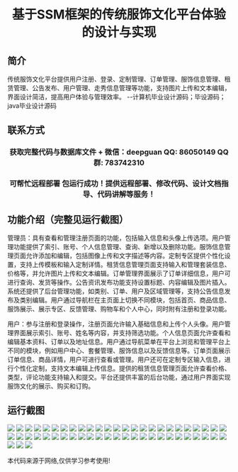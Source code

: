 <p><h1 align="center">基于SSM框架的传统服饰文化平台体验的设计与实现</h1></p>

## 简介
传统服饰文化平台提供用户注册、登录、定制管理、订单管理、服饰信息管理、租赁管理、公告发布、用户管理、走秀信息管理等功能，支持图片上传和文本编辑，界面设计简洁，提高用户体验与管理效率。    --计算机毕业设计源码；毕设源码；java毕业设计源码


## 联系方式
<p><h3 align="center">获取完整代码与数据库文件 + 微信：deepguan QQ: 86050149 QQ群: 783742310</h3></p>
<p><h3 align="center">可帮忙远程部署 包运行成功！提供远程部署、修改代码、设计文档指导、代码讲解等服务！</h3></p>

## 功能介绍（完整见运行截图）
管理员：具有查看和管理注册页面的功能，包括输入信息和头像上传选项。用户管理功能提供了索引、账号、个人信息管理、查询、新增以及删除功能。服饰信息管理页面允许添加和编辑，包括图像上传和文字描述等内容。定制专区提供个性化设置，支持上传模板和输入定制详情。租赁信息管理页面支持输入和管理套装信息、价格等，并允许图片上传和文本编辑。订单管理界面展示了订单详细信息，用户可进行查询、发货等操作。公告资讯发布功能支持设置标题、内容编辑及图片插入。 系统还提供了后台管理功能，如类别、订单、用户及区域管理等，支持公告信息发布及类别编辑。用户通过导航栏在主页面上切换不同模块，包括首页、商品信息、服饰展示、展示专区、反馈管理、购物车和个人中心，同时附有注册和登录功能。

用户：参与注册和登录操作，注册页面允许输入基础信息和上传个人头像。用户管理界面展示索引、账号、姓名等内容，并支持筛选功能。个人信息页面允许查看和编辑基本资料、订单以及地址信息。用户通过导航菜单在平台上浏览和管理平台上不同的模块，例如用户中心、套餐管理、服饰信息以及反馈信息等。订单页面展示订单信息、商品详情，用户可进行查看或管理。用户还可在定制专区输入信息，进行个性化定制，支持文本编辑上传信息。提供的租赁信息管理页面允许查看价格、类型，评论功能支持输入和提交。平台还提供丰富的后台功能，通过用户界面实现服饰文化的展示、购买和订购。


## 运行截图
![](https://bs-1329754181.cos.ap-shanghai.myqcloud.com/ssm/TraditionalCostumeCulturalPlatformExperience/img/001.jpg)
![](https://bs-1329754181.cos.ap-shanghai.myqcloud.com/ssm/TraditionalCostumeCulturalPlatformExperience/img/002.jpg)
![](https://bs-1329754181.cos.ap-shanghai.myqcloud.com/ssm/TraditionalCostumeCulturalPlatformExperience/img/003.jpg)
![](https://bs-1329754181.cos.ap-shanghai.myqcloud.com/ssm/TraditionalCostumeCulturalPlatformExperience/img/004.jpg)
![](https://bs-1329754181.cos.ap-shanghai.myqcloud.com/ssm/TraditionalCostumeCulturalPlatformExperience/img/005.jpg)
![](https://bs-1329754181.cos.ap-shanghai.myqcloud.com/ssm/TraditionalCostumeCulturalPlatformExperience/img/006.jpg)
![](https://bs-1329754181.cos.ap-shanghai.myqcloud.com/ssm/TraditionalCostumeCulturalPlatformExperience/img/007.jpg)
![](https://bs-1329754181.cos.ap-shanghai.myqcloud.com/ssm/TraditionalCostumeCulturalPlatformExperience/img/008.jpg)
![](https://bs-1329754181.cos.ap-shanghai.myqcloud.com/ssm/TraditionalCostumeCulturalPlatformExperience/img/009.jpg)
![](https://bs-1329754181.cos.ap-shanghai.myqcloud.com/ssm/TraditionalCostumeCulturalPlatformExperience/img/010.jpg)
![](https://bs-1329754181.cos.ap-shanghai.myqcloud.com/ssm/TraditionalCostumeCulturalPlatformExperience/img/011.jpg)
![](https://bs-1329754181.cos.ap-shanghai.myqcloud.com/ssm/TraditionalCostumeCulturalPlatformExperience/img/012.jpg)
![](https://bs-1329754181.cos.ap-shanghai.myqcloud.com/ssm/TraditionalCostumeCulturalPlatformExperience/img/013.jpg)
![](https://bs-1329754181.cos.ap-shanghai.myqcloud.com/ssm/TraditionalCostumeCulturalPlatformExperience/img/014.jpg)
![](https://bs-1329754181.cos.ap-shanghai.myqcloud.com/ssm/TraditionalCostumeCulturalPlatformExperience/img/015.jpg)
![](https://bs-1329754181.cos.ap-shanghai.myqcloud.com/ssm/TraditionalCostumeCulturalPlatformExperience/img/016.jpg)
![](https://bs-1329754181.cos.ap-shanghai.myqcloud.com/ssm/TraditionalCostumeCulturalPlatformExperience/img/017.jpg)
![](https://bs-1329754181.cos.ap-shanghai.myqcloud.com/ssm/TraditionalCostumeCulturalPlatformExperience/img/018.jpg)
![](https://bs-1329754181.cos.ap-shanghai.myqcloud.com/ssm/TraditionalCostumeCulturalPlatformExperience/img/019.jpg)
![](https://bs-1329754181.cos.ap-shanghai.myqcloud.com/ssm/TraditionalCostumeCulturalPlatformExperience/img/020.jpg)
![](https://bs-1329754181.cos.ap-shanghai.myqcloud.com/ssm/TraditionalCostumeCulturalPlatformExperience/img/021.jpg)
![](https://bs-1329754181.cos.ap-shanghai.myqcloud.com/ssm/TraditionalCostumeCulturalPlatformExperience/img/022.jpg)
![](https://bs-1329754181.cos.ap-shanghai.myqcloud.com/ssm/TraditionalCostumeCulturalPlatformExperience/img/023.jpg)
![](https://bs-1329754181.cos.ap-shanghai.myqcloud.com/ssm/TraditionalCostumeCulturalPlatformExperience/img/024.jpg)
![](https://bs-1329754181.cos.ap-shanghai.myqcloud.com/ssm/TraditionalCostumeCulturalPlatformExperience/img/025.jpg)
![](https://bs-1329754181.cos.ap-shanghai.myqcloud.com/ssm/TraditionalCostumeCulturalPlatformExperience/img/026.jpg)
![](https://bs-1329754181.cos.ap-shanghai.myqcloud.com/ssm/TraditionalCostumeCulturalPlatformExperience/img/027.jpg)
![](https://bs-1329754181.cos.ap-shanghai.myqcloud.com/ssm/TraditionalCostumeCulturalPlatformExperience/img/028.jpg)
![](https://bs-1329754181.cos.ap-shanghai.myqcloud.com/ssm/TraditionalCostumeCulturalPlatformExperience/img/029.jpg)
![](https://bs-1329754181.cos.ap-shanghai.myqcloud.com/ssm/TraditionalCostumeCulturalPlatformExperience/img/030.jpg)
![](https://bs-1329754181.cos.ap-shanghai.myqcloud.com/ssm/TraditionalCostumeCulturalPlatformExperience/img/031.jpg)
![](https://bs-1329754181.cos.ap-shanghai.myqcloud.com/ssm/TraditionalCostumeCulturalPlatformExperience/img/032.jpg)
![](https://bs-1329754181.cos.ap-shanghai.myqcloud.com/ssm/TraditionalCostumeCulturalPlatformExperience/img/033.jpg)
![](https://bs-1329754181.cos.ap-shanghai.myqcloud.com/ssm/TraditionalCostumeCulturalPlatformExperience/img/034.jpg)
![](https://bs-1329754181.cos.ap-shanghai.myqcloud.com/ssm/TraditionalCostumeCulturalPlatformExperience/img/035.jpg)
![](https://bs-1329754181.cos.ap-shanghai.myqcloud.com/ssm/TraditionalCostumeCulturalPlatformExperience/img/036.jpg)
![](https://bs-1329754181.cos.ap-shanghai.myqcloud.com/ssm/TraditionalCostumeCulturalPlatformExperience/img/037.jpg)
![](https://bs-1329754181.cos.ap-shanghai.myqcloud.com/ssm/TraditionalCostumeCulturalPlatformExperience/img/038.jpg)
![](https://bs-1329754181.cos.ap-shanghai.myqcloud.com/ssm/TraditionalCostumeCulturalPlatformExperience/img/039.jpg)
![](https://bs-1329754181.cos.ap-shanghai.myqcloud.com/ssm/TraditionalCostumeCulturalPlatformExperience/img/040.jpg)
![](https://bs-1329754181.cos.ap-shanghai.myqcloud.com/ssm/TraditionalCostumeCulturalPlatformExperience/img/041.jpg)
![](https://bs-1329754181.cos.ap-shanghai.myqcloud.com/ssm/TraditionalCostumeCulturalPlatformExperience/img/042.jpg)
![](https://bs-1329754181.cos.ap-shanghai.myqcloud.com/ssm/TraditionalCostumeCulturalPlatformExperience/img/043.jpg)
![](https://bs-1329754181.cos.ap-shanghai.myqcloud.com/ssm/TraditionalCostumeCulturalPlatformExperience/img/044.jpg)
![](https://bs-1329754181.cos.ap-shanghai.myqcloud.com/ssm/TraditionalCostumeCulturalPlatformExperience/img/045.jpg)
![](https://bs-1329754181.cos.ap-shanghai.myqcloud.com/ssm/TraditionalCostumeCulturalPlatformExperience/img/046.jpg)
![](https://bs-1329754181.cos.ap-shanghai.myqcloud.com/ssm/TraditionalCostumeCulturalPlatformExperience/img/047.jpg)
![](https://bs-1329754181.cos.ap-shanghai.myqcloud.com/ssm/TraditionalCostumeCulturalPlatformExperience/img/048.jpg)
![](https://bs-1329754181.cos.ap-shanghai.myqcloud.com/ssm/TraditionalCostumeCulturalPlatformExperience/img/049.jpg)
![](https://bs-1329754181.cos.ap-shanghai.myqcloud.com/ssm/TraditionalCostumeCulturalPlatformExperience/img/050.jpg)
![](https://bs-1329754181.cos.ap-shanghai.myqcloud.com/ssm/TraditionalCostumeCulturalPlatformExperience/img/051.jpg)
![](https://bs-1329754181.cos.ap-shanghai.myqcloud.com/ssm/TraditionalCostumeCulturalPlatformExperience/img/052.jpg)
![](https://bs-1329754181.cos.ap-shanghai.myqcloud.com/ssm/TraditionalCostumeCulturalPlatformExperience/img/053.jpg)

<p>本代码来源于网络,仅供学习参考使用!</p>
